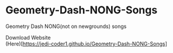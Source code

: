 # Geometry-Dash-NONG-Songs
Geometry Dash NONG(not on newgrounds) songs

Download Website<br>
(Here)[https://jedi-coder1.github.io/Geometry-Dash-NONG-Songs]
